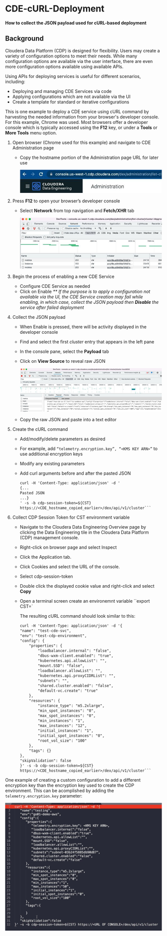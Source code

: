 # CDE-cURL-Deployment
#### How to collect the JSON payload used for cURL-based deployment

## Background
Cloudera Data Platform (CDP) is designed for flexibility. Users may create a variety of configuration options to meet their needs. While many configuration options are available via the user interface, there are even more configuration options available using available APIs. 

Using APIs for deploying services is useful for different scenarios, including:
* Deploying and managing CDE Services via code
* Applying configurations which are not available via the UI
* Create a template for standard or iterative configurations

This is one example to deploy a CDE service using cURL command by harvesting the needed information from your browser's developer console. For this example, Chrome was used. Most browsers offer a developer console which is typically accessed using the **F12** key, or under a **Tools** or **More Tools** menu option.

1. Open browser (Chrome used for this example) and navigate to CDE Administration page
    - Copy the hostname portion of the Administration page URL for later use

        ![image](images/cde-admin-page.jpg)
          
 
 2. Press **F12** to open your browser’s developer console
    - Select **Network** from top navigation and **Fetch/XHR** tab

        ![image](images/dev-console-1.jpg)

3. Begin the process of enabling a new CDE Service
    - Configure CDE Service as needed
    - Click on Enable
        _** If the purpose is to apply a configuration not available via the UI, the CDE Service creation may fail while enabling, in which case, collect the JSON payload then **Disable** the service after failed deployment_
    
 4. Collect the JSON payload
    - When Enable is pressed, there will be activity displayed in the developer console
    - Find and select the first _cluster_ entry that appears in the left pane
    - In the console pane, select the **Payload** tab
    - Click on **View Source** to reveal raw JSON

        ![image](images/dev-console-2.jpg)

    - Copy the raw JSON and paste into a text editor


5. Create the cURL command
    - Add/modify/delete parameters as desired
    - For example, add `“telemetry.encryption.key”, “<KMS KEY ARN>”` to use additional encryption keys
    - Modify any existing parameters
    - Add curl arguments before and after the pasted JSON

        ```curl
        curl -H 'Content-Type: application/json' -d '
        {...
        Pasted JSON
        ...}
        ' -s -b cdp-session-token=${CST} https://<CDE_hostname_copied_earlier>/dex/api/v1/cluster``` 

6. Collect CDP Session Token for CST environment variable
    - Navigate to the Cloudera Data Engineering Overview page by clicking the Data Engineering tile in the Cloudera Data Platform (CDP) management console.
    - Right-click on browser page and select Inspect
    - Click the Application tab.
    - Click Cookies and select the URL of the console.
    - Select cdp-session-token
    - Double click the displayed cookie value and right-click and select **Copy**
    - Open a terminal screen create an environemnt variable
        ``export CST=<Paste value of cookie here>`


        The resulting cURL command should look similar to this:

        ```curl
        curl -H 'Content-Type: application/json' -d '{
        "name": "test-cde-svc",
        "env": "test-cdp-environment",
        "config": {
            "properties": {
                "loadbalancer.internal": "false",
                "dbus-wxm-client.enabled": "true",
                "kubernetes.api.allowList": "",
                "mount.SSD": "false",
                "loadbalancer.allowList": "",
                "kubernetes.api.proxyCIDRList": "",
                "subnets": "",
                "shared.cluster.enabled": "false",
                "default-vc.create": "true"
            },
            "resources": {
                "instance_type": "m5.2xlarge",
                "min_spot_instances": "0",
                "max_spot_instances": "0",
                "min_instances": "1",
                "max_instances": "12",
                "initial_instances": "1",
                "initial_spot_instances": "0",
                "root_vol_size": "100"
            },
            "tags": {}
        },
        "skipValidation": false
        }' -s -b cdp-session-token=${CST} https://<CDE_hostname_copied_earlier>/dex/api/v1/cluster```

One example of creating a custom configuration to add a different encryption key than the encryption key used to create the CDP environment. This can be acomplished by adding the ```telemetry.encryption.key``` parameter:

![image](images/telemetry-example.jpg)

